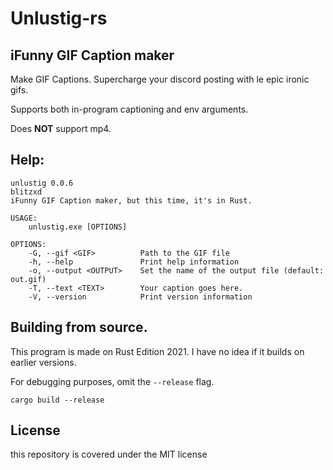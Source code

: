 # Unlustig-rs
## iFunny GIF Caption maker

Make GIF Captions. Supercharge your discord posting with le epic ironic gifs. 

Supports both in-program captioning and env arguments.

Does **NOT** support mp4.

## Help: 
```
unlustig 0.0.6
blitzxd
iFunny GIF Caption maker, but this time, it's in Rust.

USAGE:
    unlustig.exe [OPTIONS]

OPTIONS:
    -G, --gif <GIF>          Path to the GIF file
    -h, --help               Print help information
    -o, --output <OUTPUT>    Set the name of the output file (default: out.gif)
    -T, --text <TEXT>        Your caption goes here.
    -V, --version            Print version information
```

## Building from source.
This program is made on Rust Edition 2021. I have no idea if it builds on earlier versions. 

For debugging purposes, omit the `--release` flag.
```
cargo build --release 
```

## License 
this repository is covered under the MIT license
